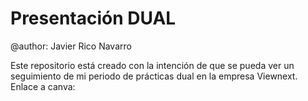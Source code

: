# Presentación DUAL
@author: Javier Rico Navarro

Este repositorio está creado con la intención de que se pueda ver un seguimiento de mi periodo de prácticas dual en la empresa Viewnext.
Enlace a canva: <a href="https://www.canva.com/design/DAGFfZ-MK_0/4b4Z4MNi2yZiMJKVdH11lw/edit?utm_content=DAGFfZ-MK_0&utm_campaign=designshare&utm_medium=link2&utm_source=sharebutton">
